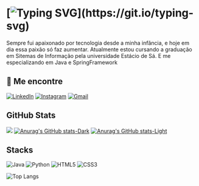
# [![Typing SVG](https://readme-typing-svg.demolab.com?font=Fira+Code&duration=3000&pause=10&color=FFFFFF&center=true&vCenter=true&random=false&width=435&lines=Ol%C3%A1%2C+me+chamo+Filipe;Bem+vindo+ao+meu+perfil+do+GitHub!)](https://git.io/typing-svg)
Sempre fui apaixonado por tecnologia desde a minha infância, e hoje em dia essa paixão só faz aumentar.
Atualmente estou cursando a graduação em Sitemas de Informação pela universidade Estácio de Sá. E me especializando em Java e SpringFramework

## 📱 Me encontre


[![LinkedIn](https://img.shields.io/badge/LinkedIn-0077B5?style=for-the-badge&logo=linkedin&logoColor=white)](https://www.linkedin.com/in/slimafilipe/)
[![Instagram](https://img.shields.io/badge/-Instagram-%23E4405F?style=for-the-badge&logo=instagram&logoColor=white)](https://www.instagram.com/s.limafilipe/) 
[![Gmail](https://img.shields.io/badge/Gmail-333333?style=for-the-badge&logo=gmail&logoColor=red)](mailto:limafilipe.coding@gmail.com)




## GitHub Stats
![](https://github-readme-stats.vercel.app/api?username=slimafilipe&show_icons=true&theme=radical)
[![Anurag's GitHub stats-Dark](https://github-readme-stats.vercel.app/api?username=slimafilipe&show_icons=true&theme=dark#gh-dark-mode-only)](https://github.com/slimafilipe/github-readme-stats#gh-dark-mode-only)
[![Anurag's GitHub stats-Light](https://github-readme-stats.vercel.app/api?username=slimafilipe&show_icons=true&theme=default#gh-light-mode-only)](https://github.com/slimafilipe/github-readme-stats#gh-light-mode-only)



## Stacks
![Java](https://img.shields.io/badge/Java-ED8B00?style=for-the-badge&logo=openjdk&logoColor=white)
![Python](https://img.shields.io/badge/python-3670A0?style=for-the-badge&logo=python&logoColor=ffdd54)
![HTML5](https://img.shields.io/badge/HTML5-E34F26?style=for-the-badge&logo=html5&logoColor=white)
![CSS3](https://img.shields.io/badge/CSS3-1572B6?style=for-the-badge&logo=css3&logoColor=white)

![Top Langs](https://github-readme-stats.vercel.app/api/top-langs/?username=slimafilipe&layout=compact)
